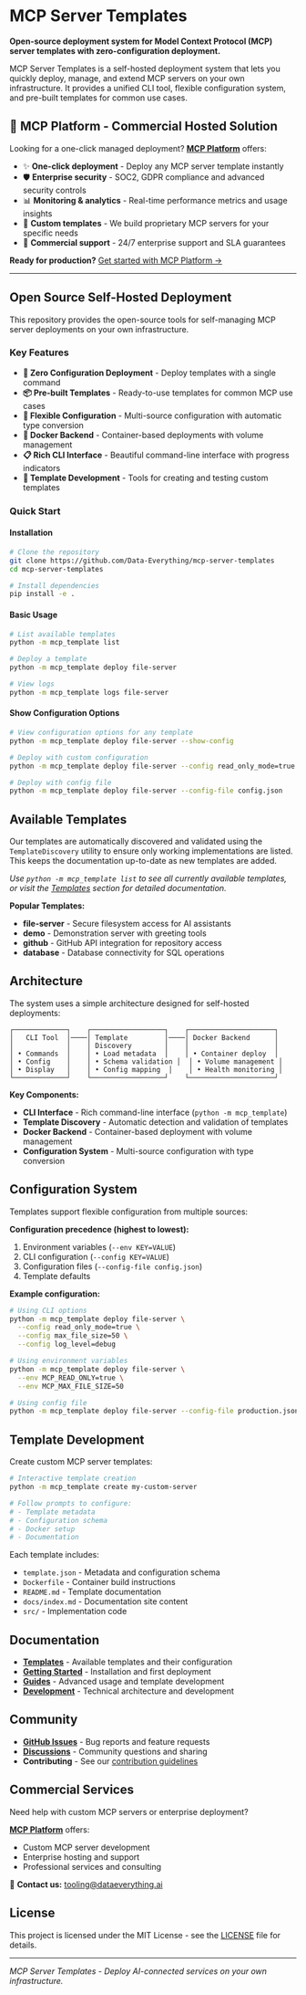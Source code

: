 # MCP Server Templates

**Open-source deployment system for Model Context Protocol (MCP) server templates with zero-configuration deployment.**

MCP Server Templates is a self-hosted deployment system that lets you quickly deploy, manage, and extend MCP servers on your own infrastructure. It provides a unified CLI tool, flexible configuration system, and pre-built templates for common use cases.

## 🌟 MCP Platform - Commercial Hosted Solution

Looking for a one-click managed deployment? **[MCP Platform](https://mcp-platform.dataeverything.ai/)** offers:

- ✨ **One-click deployment** - Deploy any MCP server template instantly
- 🛡️ **Enterprise security** - SOC2, GDPR compliance and advanced security controls
- 📊 **Monitoring & analytics** - Real-time performance metrics and usage insights
- 🔧 **Custom templates** - We build proprietary MCP servers for your specific needs
- 💼 **Commercial support** - 24/7 enterprise support and SLA guarantees

**Ready for production?** [Get started with MCP Platform →](https://mcp-platform.dataeverything.ai/)

---

## Open Source Self-Hosted Deployment

This repository provides the open-source tools for self-managing MCP server deployments on your own infrastructure.

### Key Features

- **🚀 Zero Configuration Deployment** - Deploy templates with a single command
- **📦 Pre-built Templates** - Ready-to-use templates for common MCP use cases
- **🔧 Flexible Configuration** - Multi-source configuration with automatic type conversion
- **🐳 Docker Backend** - Container-based deployments with volume management
- **📋 Rich CLI Interface** - Beautiful command-line interface with progress indicators
- **🧪 Template Development** - Tools for creating and testing custom templates

### Quick Start

#### Installation

```bash
# Clone the repository
git clone https://github.com/Data-Everything/mcp-server-templates
cd mcp-server-templates

# Install dependencies
pip install -e .
```

#### Basic Usage

```bash
# List available templates
python -m mcp_template list

# Deploy a template
python -m mcp_template deploy file-server

# View logs
python -m mcp_template logs file-server

```

#### Show Configuration Options

```bash
# View configuration options for any template
python -m mcp_template deploy file-server --show-config

# Deploy with custom configuration
python -m mcp_template deploy file-server --config read_only_mode=true

# Deploy with config file
python -m mcp_template deploy file-server --config-file config.json
```

## Available Templates

Our templates are automatically discovered and validated using the `TemplateDiscovery` utility to ensure only working implementations are listed. This keeps the documentation up-to-date as new templates are added.

*Use `python -m mcp_template list` to see all currently available templates, or visit the [Templates](server-templates/index.md) section for detailed documentation.*

**Popular Templates:**
- **file-server** - Secure filesystem access for AI assistants
- **demo** - Demonstration server with greeting tools
- **github** - GitHub API integration for repository access
- **database** - Database connectivity for SQL operations

## Architecture

The system uses a simple architecture designed for self-hosted deployments:

```
┌─────────────┐    ┌──────────────────┐    ┌─────────────────────┐
│   CLI Tool  │────│ Template         │────│ Docker Backend      │
│             │    │ Discovery        │    │                     │
│ • Commands  │    │ • Load metadata  │    │ • Container deploy  │
│ • Config    │    │ • Schema validation │  │ • Volume management │
│ • Display   │    │ • Config mapping  │    │ • Health monitoring │
└─────────────┘    └──────────────────┘    └─────────────────────┘
```

**Key Components:**
- **CLI Interface** - Rich command-line interface (`python -m mcp_template`)
- **Template Discovery** - Automatic detection and validation of templates
- **Docker Backend** - Container-based deployment with volume management
- **Configuration System** - Multi-source configuration with type conversion

## Configuration System

Templates support flexible configuration from multiple sources:

**Configuration precedence (highest to lowest):**
1. Environment variables (`--env KEY=VALUE`)
2. CLI configuration (`--config KEY=VALUE`)
3. Configuration files (`--config-file config.json`)
4. Template defaults

**Example configuration:**
```bash
# Using CLI options
python -m mcp_template deploy file-server \
  --config read_only_mode=true \
  --config max_file_size=50 \
  --config log_level=debug

# Using environment variables
python -m mcp_template deploy file-server \
  --env MCP_READ_ONLY=true \
  --env MCP_MAX_FILE_SIZE=50

# Using config file
python -m mcp_template deploy file-server --config-file production.json
```

## Template Development

Create custom MCP server templates:

```bash
# Interactive template creation
python -m mcp_template create my-custom-server

# Follow prompts to configure:
# - Template metadata
# - Configuration schema
# - Docker setup
# - Documentation
```

Each template includes:
- `template.json` - Metadata and configuration schema
- `Dockerfile` - Container build instructions
- `README.md` - Template documentation
- `docs/index.md` - Documentation site content
- `src/` - Implementation code

## Documentation

- **[Templates](server-templates/index.md)** - Available templates and their configuration
- **[Getting Started](getting-started/quickstart.md)** - Installation and first deployment
- **[Guides](guides/creating-templates.md)** - Advanced usage and template development
- **[Development](development/architecture.md)** - Technical architecture and development

## Community

- **[GitHub Issues](https://github.com/Data-Everything/mcp-server-templates/issues)** - Bug reports and feature requests
- **[Discussions](https://github.com/Data-Everything/mcp-server-templates/discussions)** - Community questions and sharing
- **Contributing** - See our [contribution guidelines](guides/contributing.md)

## Commercial Services

Need help with custom MCP servers or enterprise deployment?

**[MCP Platform](https://mcp-platform.dataeverything.ai/)** offers:
- Custom MCP server development
- Enterprise hosting and support
- Professional services and consulting

📧 **Contact us:** [tooling@dataeverything.ai](mailto:tooling@dataeverything.ai)

## License

This project is licensed under the MIT License - see the [LICENSE](https://github.com/Data-Everything/mcp-server-templates/blob/main/LICENSE) file for details.

---

*MCP Server Templates - Deploy AI-connected services on your own infrastructure.*
